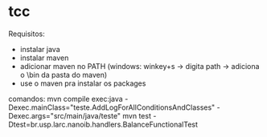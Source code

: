# tcc

Requisitos:
- instalar java
- instalar maven
- adicionar maven no PATH (windows: winkey+s -> digita path -> adiciona o \bin da pasta do maven)
- use o maven pra instalar os packages

comandos:
mvn compile exec:java -Dexec.mainClass="teste.AddLogForAllConditionsAndClasses" -Dexec.args="src/main/java/teste"
mvn test -Dtest=br.usp.larc.nanoib.handlers.BalanceFunctionalTest